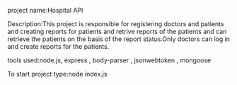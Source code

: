 project name:Hospital API

Description:This project is responsible for registering
doctors and patients and creating reports for patients and retrive reports of the patients and can retrieve the patients on the basis of the report status.Only doctors can log in and create reports for the patients.

tools used:node.js,
           express ,
           body-parser ,
           jsonwebtoken ,
           mongoose

To start project type:node index.js